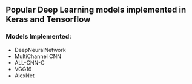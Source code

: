 
## Popular Deep Learning models implemented in Keras and Tensorflow

### Models Implemented:
  - DeepNeuralNetwork
  - MultiChannel CNN
  - ALL-CNN-C
  - VGG16
  - AlexNet



